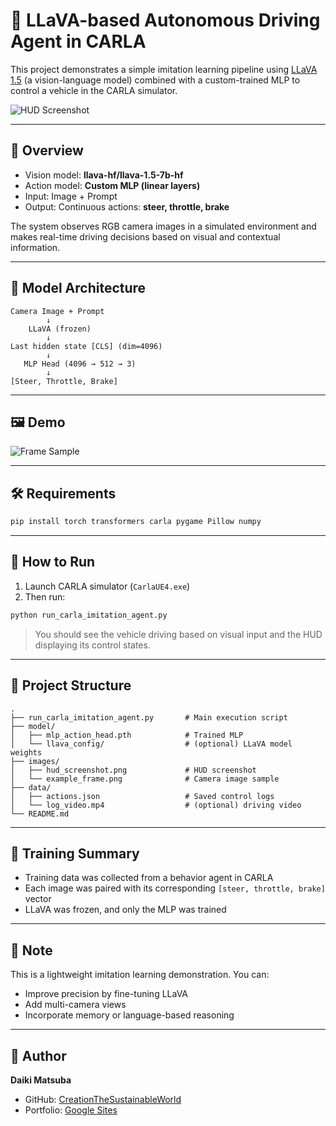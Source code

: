 # 🚗 LLaVA-based Autonomous Driving Agent in CARLA

This project demonstrates a simple imitation learning pipeline using [LLaVA 1.5](https://github.com/haotian-liu/LLaVA) (a vision-language model) combined with a custom-trained MLP to control a vehicle in the CARLA simulator.

![HUD Screenshot](images/hud_screenshot.png)

---

## 🎯 Overview

- Vision model: **llava-hf/llava-1.5-7b-hf**  
- Action model: **Custom MLP (linear layers)**  
- Input: Image + Prompt  
- Output: Continuous actions: **steer, throttle, brake**

The system observes RGB camera images in a simulated environment and makes real-time driving decisions based on visual and contextual information.

---

## 🧠 Model Architecture

```text
Camera Image + Prompt
        ↓
    LLaVA (frozen)
        ↓
Last hidden state [CLS] (dim=4096)
        ↓
   MLP Head (4096 → 512 → 3)
        ↓
[Steer, Throttle, Brake]
```

---

## 🖼️ Demo

![Frame Sample](images/example_frame.png)

---

## 🛠️ Requirements

```bash
pip install torch transformers carla pygame Pillow numpy
```

---

## 🚀 How to Run

1. Launch CARLA simulator (`CarlaUE4.exe`)
2. Then run:

```bash
python run_carla_imitation_agent.py
```

> You should see the vehicle driving based on visual input and the HUD displaying its control states.

---

## 📁 Project Structure

```text
.
├── run_carla_imitation_agent.py       # Main execution script
├── model/
│   ├── mlp_action_head.pth            # Trained MLP
│   └── llava_config/                  # (optional) LLaVA model weights
├── images/
│   ├── hud_screenshot.png             # HUD screenshot
│   └── example_frame.png              # Camera image sample
├── data/
│   ├── actions.json                   # Saved control logs
│   └── log_video.mp4                  # (optional) driving video
└── README.md
```

---

## 🤖 Training Summary

- Training data was collected from a behavior agent in CARLA
- Each image was paired with its corresponding `[steer, throttle, brake]` vector
- LLaVA was frozen, and only the MLP was trained

---

## 📌 Note

This is a lightweight imitation learning demonstration. You can:
- Improve precision by fine-tuning LLaVA
- Add multi-camera views
- Incorporate memory or language-based reasoning

---

## 👤 Author

**Daiki Matsuba**  
- GitHub: [CreationTheSustainableWorld](https://github.com/CreationTheSustainableWorld)  
- Portfolio: [Google Sites](https://sites.google.com/view/job-application-portfolio)
